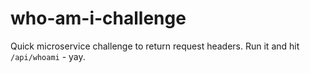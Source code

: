 # who-am-i-challenge
Quick microservice challenge to return request headers.  Run it and hit `/api/whoami` - yay.
